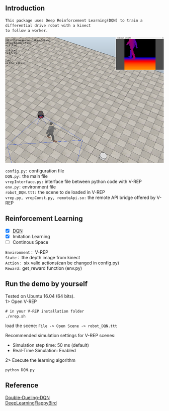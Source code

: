 ## Introduction
    This package uses Deep Reinforcement Learning(DQN) to train a differential drive robot with a kinect 
    to follow a worker.
      
<img alt="Introduction" src="image/DQN_Environment.png" width="800">

`config.py:` configuration file<br>
`DQN.py:` the main file<br>
`vrepInterface.py:` interface file between python code with V-REP<br>
`env.py:` environment file<br>
`robot_DQN.ttt:` the scene to de loaded in V-REP<br>
`vrep.py, vrepConst.py, remoteApi.so:` the remote API bridge offered by V-REP

## Reinforcement Learning
* [x] [DQN](./DQN.py)
* [x] Imitation Learning
* [ ] Continous Space

`Environment：` V-REP<br>
`State：` the depth image from kinect <br>
`Action：` six valid actions(can be changed in config.py)<br>
`Reward:` get_reward function (env.py)
 
## Run the demo by yourself
Tested on Ubuntu 16.04 (64 bits).<br>
1> Open V-REP 
~~~
# in your V-REP installation folder
./vrep.sh
~~~
load the scene: `File -> Open Scene -> robot_DQN.ttt` 

Recommended simulation settings for V-REP scenes:
* Simulation step time: 50 ms  (default) 
* Real-Time Simulation: Enabled

2> Execute the learning algorithm
~~~
python DQN.py
~~~
## Reference
[Double-Dueling-DQN](https://github.com/awjuliani/DeepRL-Agents/blob/master/Double-Dueling-DQN.ipynb)<br>
[DeepLearningFlappyBird](https://github.com/yenchenlin/DeepLearningFlappyBird)

